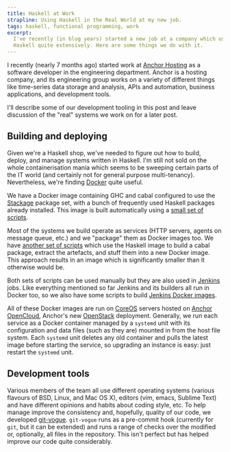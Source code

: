 ```yaml
---
title: Haskell at Work
strapline: Using Haskell in the Real World at my new job.
tags: haskell, functional programming, work
excerpt: 
  I've recently (in blog years) started a new job at a company which uses
  Haskell quite extensively. Here are some things we do with it.
---
```


I recently (nearly 7 months ago) started work at [Anchor Hosting][anchor] as
a software developer in the engineering department. Anchor is a hosting
company, and its engineering group works on a variety of different things like
time-series data storage and analysis, APIs and automation, business
applications, and development tools.

[anchor]: https://www.anchor.net.au/

I'll describe some of our development tooling in this post and leave discussion
of the "real" systems we work on for a later post.

Building and deploying
----------------------

Given we're a Haskell shop, we've needed to figure out how to build, deploy,
and manage systems written in Haskell. I'm still not sold on the whole
containerisation mania which seems to be sweeping certain parts of the IT world
(and certainly not for general purpose multi-tenancy). Nevertheless, we're
finding [Docker][docker] quite useful.

[docker]: https://www.docker.com/

We have a Docker image containing GHC and cabal configured to use the
[Stackage][stackage] package set, with a bunch of frequently used Haskell
packages already installed. This image is built automatically using a [small
set of scripts][d-haskell].

[stackage]: http://www.stackage.org/
[d-haskell]: https://github.com/anchor/docker-haskell "Build a Docker image with GHC and Stackage"

Most of the systems we build operate as services (HTTP servers, agents on
message queue, etc.) and we "package" them as Docker images too. We have
[another set of scripts][d-build] which use the Haskell image to build
a cabal package, extract the artefacts, and stuff them into a new Docker image.
This approach results in an image which is significantly smaller than it
otherwise would be.

[d-build]: https://github.com/anchor/docker-build "Build a Haskell package and make a Docker image of it."

Both sets of scripts can be used manually but they are also used in
[Jenkins][jenkins] jobs. Like everything mentioned so far Jenkins and its
builders all run in Docker too, so we also have some scripts to build [Jenkins
Docker images][d-jenkins].

[jenkins]: http://jenkins-ci.org/
[d-jenkins]: https://github.com/anchor/docker-jenkins "Build Docker images for Jenkins servers and builders."

All of these Docker images are run on [CoreOS][coreos] servers hosted on
[Anchor OpenCloud][aoc], Anchor's new [OpenStack][os] deployment. Generally, we
run each service as a Docker container managed by a `systemd` unit with its
configuration and data files (such as they are) mounted in from the host file
system. Each `systemd` unit deletes any old container and pulls the latest
image before starting the service, so upgrading an instance is easy: just
restart the `systemd` unit.

[coreos]: https://coreos.com/
[aoc]: http://www.anchor.com.au/opencloud/ "Ultra-high performance, public OpenStack cloud."
[os]: http://www.openstack.org/

Development tools
-----------------

Various members of the team all use different operating systems (various
flavours of BSD, Linux, and Mac OS X), editors (vim, emacs, Sublime Text) and
have different opinions and habits about coding style, etc. To help manage
improve the consistency and, hopefully, quality of our code, we developed
[git-vogue][gv]. `git-vogue` runs as a pre-commit hook (currently for `git`,
but it can be extended) and runs a range of checks over the modified or,
optionally, all files in the repository. This isn't perfect but has helped
improve our code quite considerably.

[gv]: https://github.com/anchor/git-vogue/
